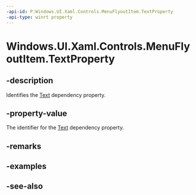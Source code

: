 ```yaml
---
-api-id: P:Windows.UI.Xaml.Controls.MenuFlyoutItem.TextProperty
-api-type: winrt property
---
```


<!-- Property syntax
public Windows.UI.Xaml.DependencyProperty TextProperty { get; }
-->

# Windows.UI.Xaml.Controls.MenuFlyoutItem.TextProperty

## -description
Identifies the [Text](menuflyoutitem_text.md) dependency property.



## -property-value
The identifier for the [Text](menuflyoutitem_text.md) dependency property.

## -remarks

## -examples

## -see-also
